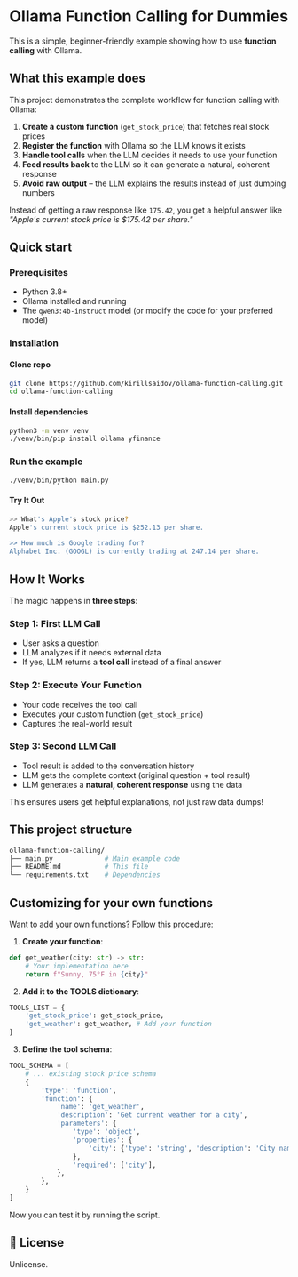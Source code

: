 # Ollama Function Calling for Dummies

This is a simple, beginner-friendly example showing how to use **function calling** with Ollama.

## What this example does

This project demonstrates the complete workflow for function calling with Ollama:

1. **Create a custom function** (`get_stock_price`) that fetches real stock prices
2. **Register the function** with Ollama so the LLM knows it exists
3. **Handle tool calls** when the LLM decides it needs to use your function
4. **Feed results back** to the LLM so it can generate a natural, coherent response
5. **Avoid raw output** – the LLM explains the results instead of just dumping numbers

Instead of getting a raw response like `175.42`, you get a helpful answer like *"Apple's current stock price is $175.42 per share."*

## Quick start

### Prerequisites
- Python 3.8+
- Ollama installed and running
- The `qwen3:4b-instruct` model (or modify the code for your preferred model)

### Installation
#### Clone repo
```sh
git clone https://github.com/kirillsaidov/ollama-function-calling.git
cd ollama-function-calling
```
#### Install dependencies
```sh
python3 -m venv venv
./venv/bin/pip install ollama yfinance
```

### Run the example
```sh
./venv/bin/python main.py
```

#### Try It Out
```sh
>> What's Apple's stock price?
Apple's current stock price is $252.13 per share.

>> How much is Google trading for?
Alphabet Inc. (GOOGL) is currently trading at 247.14 per share.
```

## How It Works

The magic happens in **three steps**:

### Step 1: First LLM Call
- User asks a question
- LLM analyzes if it needs external data
- If yes, LLM returns a **tool call** instead of a final answer

### Step 2: Execute Your Function
- Your code receives the tool call
- Executes your custom function (`get_stock_price`)
- Captures the real-world result

### Step 3: Second LLM Call
- Tool result is added to the conversation history
- LLM gets the complete context (original question + tool result)
- LLM generates a **natural, coherent response** using the data

This ensures users get helpful explanations, not just raw data dumps!

## This project structure

```sh
ollama-function-calling/
├── main.py             # Main example code
├── README.md           # This file
└── requirements.txt    # Dependencies
```

## Customizing for your own functions

Want to add your own functions? Follow this procedure:

1. **Create your function**:
```py
def get_weather(city: str) -> str:
    # Your implementation here
    return f"Sunny, 75°F in {city}"
```

2. **Add it to the TOOLS dictionary**:
```py
TOOLS_LIST = {
    'get_stock_price': get_stock_price,
    'get_weather': get_weather, # Add your function
}
```

3. **Define the tool schema**:
```py
TOOL_SCHEMA = [
    # ... existing stock price schema
    {
        'type': 'function',
        'function': {
            'name': 'get_weather',
            'description': 'Get current weather for a city',
            'parameters': {
                'type': 'object',
                'properties': {
                    'city': {'type': 'string', 'description': 'City name'}
                },
                'required': ['city'],
            },
        },
    }
]
```

Now you can test it by running the script.

## 📄 License
Unlicense.
